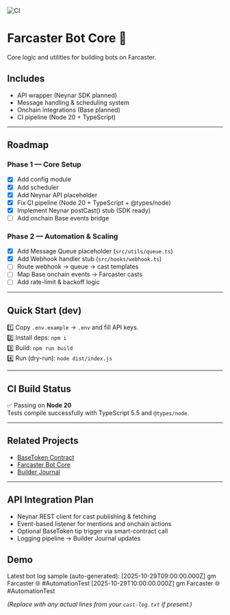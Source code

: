 ![CI](https://github.com/Igorehadem/farcaster-bot-core/actions/workflows/ci.yml/badge.svg)

# Farcaster Bot Core 🤖

Core logic and utilities for building bots on Farcaster.

## Includes
- API wrapper (Neynar SDK planned)
- Message handling & scheduling system
- Onchain integrations (Base planned)
- CI pipeline (Node 20 + TypeScript)

---

## Roadmap
### Phase 1 — Core Setup
- [x] Add config module  
- [x] Add scheduler  
- [x] Add Neynar API placeholder  
- [x] Fix CI pipeline (Node 20 + TypeScript + @types/node)  
- [x] Implement Neynar postCast() stub (SDK ready) 
- [ ] Add onchain Base events bridge  

### Phase 2 — Automation & Scaling
- [x] Add Message Queue placeholder (`src/utils/queue.ts`)  
- [x] Add Webhook handler stub (`src/hooks/webhook.ts`)  
- [ ] Route webhook → queue → cast templates  
- [ ] Map Base onchain events → Farcaster casts  
- [ ] Add rate-limit & backoff logic  

---

## Quick Start (dev)
1️⃣ Copy `.env.example` → `.env` and fill API keys.  
2️⃣ Install deps: `npm i`  
3️⃣ Build: `npm run build`  
4️⃣ Run (dry-run): `node dist/index.js`

---

## CI Build Status
✅ Passing on **Node 20**  
Tests compile successfully with TypeScript 5.5 and `@types/node`.  

---

## Related Projects
- [BaseToken Contract](https://github.com/Igorehadem/base-token-contract)  
- [Farcaster Bot Core](https://github.com/Igorehadem/farcaster-bot-core)  
- [Builder Journal](https://github.com/Igorehadem/builder-journal)

---

## API Integration Plan
- Neynar REST client for cast publishing & fetching  
- Event-based listener for mentions and onchain actions  
- Optional BaseToken tip trigger via smart-contract call  
- Logging pipeline → Builder Journal updates  

## Demo

Latest bot log sample (auto-generated):
[2025-10-29T09:00:00.000Z] gm Farcaster 🌐 #AutomationTest
[2025-10-29T10:00:00.000Z] gm Farcaster 🌐 #AutomationTest


*(Replace with any actual lines from your `cast-log.txt` if present.)*


